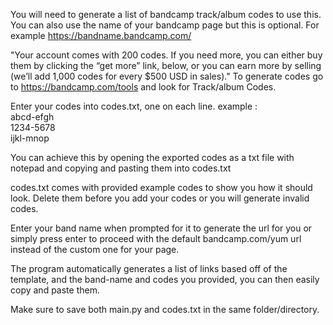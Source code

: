 You will need to generate a list of bandcamp track/album codes to use this. You can also use the name of your bandcamp page but this is optional. For example https://bandname.bandcamp.com/

 "Your account comes with 200 codes. If you need more, you can either buy them by clicking the “get more” link, below, or you can earn more by selling (we’ll add 1,000 codes for every $500 USD in sales)."
 To generate codes go to https://bandcamp.com/tools and look for Track/album Codes.

Enter your codes into codes.txt, one on each line. example :<br>
abcd-efgh<br>
1234-5678<br>
ijkl-mnop

You can achieve this by opening the exported codes as a txt file with notepad and copying and pasting them into codes.txt

codes.txt comes with provided example codes to show you how it should look. Delete them before you add your codes or you will generate invalid codes.

Enter your band name when prompted for it to generate the url for you or simply press enter to proceed with the default bandcamp.com/yum url instead of the custom one for your page.

The program automatically generates a list of links based off of the template, and the band-name and codes you provided, you can then easily copy and paste them.

Make sure to save both main.py and codes.txt in the same folder/directory.
